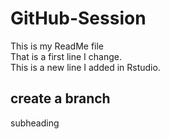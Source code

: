 # GitHub-Session
This is my ReadMe file  
That is a first line I change.  
This is a new line I added in Rstudio.  

## create a branch
subheading
